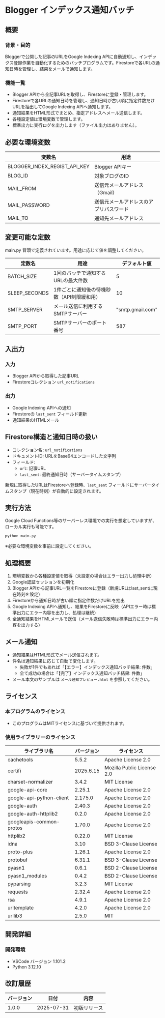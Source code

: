 ﻿# Blogger インデックス通知バッチ

## 概要

### 背景・目的

Bloggerで公開した記事のURLをGoogle Indexing APIに自動通知し、インデックス登録作業を自動化するためのバッチプログラムです。Firestoreで各URLの通知日時を管理し、結果をメールで通知します。

### 機能一覧

- Blogger APIから全記事URLを取得し、Firestoreに登録・管理します。
- Firestoreで各URLの通知日時を管理し、通知日時が古い順に指定件数だけURLを抽出してGoogle Indexing APIへ通知します。
- 通知結果をHTML形式でまとめ、指定アドレスへメール送信します。
- 各種設定値は環境変数で管理します。
- 標準出力に実行ログを出力します（ファイル出力はありません）。

## 必要な環境変数

| 変数名 | 用途 |
| ---- | ---- |
| BLOGGER_INDEX_REGIST_API_KEY | Blogger APIキー |
| BLOG_ID | 対象ブログのID |
| MAIL_FROM | 送信元メールアドレス（Gmail） |
| MAIL_PASSWORD | 送信元メールアドレスのアプリパスワード |
| MAIL_TO | 通知先メールアドレス |

## 変更可能な定数

main.py 冒頭で定義されています。用途に応じて値を調整してください。

| 定数名 | 用途 | デフォルト値 |
| ---- | ---- | ---- |
| BATCH_SIZE | 1回のバッチで通知するURLの最大件数 | 5 |
| SLEEP_SECONDS | 1件ごとに通知後の待機秒数（API制限緩和用） | 10 |
| SMTP_SERVER | メール送信に利用するSMTPサーバー | "smtp.gmail.com" |
| SMTP_PORT | SMTPサーバーのポート番号 | 587 |

## 入出力

### 入力

- Blogger APIから取得した記事URL
- Firestoreコレクション `url_notifications`

### 出力

- Google Indexing APIへの通知
- Firestoreの `last_sent` フィールド更新
- 通知結果のHTMLメール

## Firestore構造と通知日時の扱い

- コレクション名: `url_notifications`
- ドキュメントID: URLをBase64エンコードした文字列
- フィールド:
  - `url`: 記事URL
  - `last_sent`: 最終通知日時（サーバータイムスタンプ）

新規に取得したURLはFirestoreへ登録時、`last_sent` フィールドにサーバータイムスタンプ（現在時刻）が自動的に設定されます。

## 実行方法

Google Cloud Functions等のサーバーレス環境での実行を想定していますが、ローカル実行も可能です。

```bash
python main.py
```

※必要な環境変数を事前に設定してください。

## 処理概要

1. 環境変数から各種設定値を取得（未設定の場合はエラー出力し処理中断）
2. Google認証セッションを初期化
3. Blogger APIから記事URL一覧をFirestoreに登録（新規URLはlast_sentに現在時刻を設定）
4. Firestoreから通知日時が古い順に指定件数だけURLを抽出
5. Google Indexing APIへ通知し、結果をFirestoreに反映（APIエラー時は標準出力にエラー内容を出力し、処理は継続）
6. 全通知結果をHTMLメールで送信（メール送信失敗時は標準出力にエラー内容を出力する）

## メール通知

- 通知結果はHTML形式でメール送信されます。
- 件名は通知結果に応じて自動で変化します。
  - 失敗が1件でもあれば「【エラー】インデックス通知バッチ結果: 件数」
  - 全て成功の場合は「【完了】インデックス通知バッチ結果: 件数」
- メール本文のサンプルは `メール通知プレビュー.html` を参照してください。

## ライセンス

### 本プログラムのライセンス

- このプログラムはMITライセンスに基づいて提供されます。

### 使用ライブラリーのライセンス

| ライブラリ名 | バージョン | ライセンス |
| ---- | ---- | ---- |
| cachetools | 5.5.2 | Apache License 2.0 |
| certifi | 2025.6.15 | Mozilla Public License 2.0 |
| charset-normalizer | 3.4.2 | MIT License |
| google-api-core | 2.25.1 | Apache License 2.0 |
| google-api-python-client | 2.175.0 | Apache License 2.0 |
| google-auth | 2.40.3 | Apache License 2.0 |
| google-auth-httplib2 | 0.2.0 | Apache License 2.0 |
| googleapis-common-protos | 1.70.0 | Apache License 2.0 |
| httplib2 | 0.22.0 | MIT License |
| idna | 3.10 | BSD 3-Clause License |
| proto-plus | 1.26.1 | Apache License 2.0 |
| protobuf | 6.31.1 | BSD 3-Clause License |
| pyasn1 | 0.6.1 | BSD 2-Clause License |
| pyasn1_modules | 0.4.2 | BSD 2-Clause License |
| pyparsing | 3.2.3 | MIT License |
| requests | 2.32.4 | Apache License 2.0 |
| rsa | 4.9.1 | Apache License 2.0 |
| uritemplate | 4.2.0 | Apache License 2.0 |
| urllib3 | 2.5.0 | MIT |

## 開発詳細

### 開発環境

- VSCode バージョン 1.101.2
- Python 3.12.10

## 改訂履歴

| バージョン | 日付 | 内容 |
| ----- | ---------- | -------------- |
| 1.0.0 | 2025-07-31 | 初版リリース |
